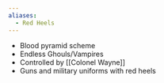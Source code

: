 ```yaml
---
aliases:
  - Red Heels
---
```

- Blood pyramid scheme
- Endless Ghouls/Vampires
- Controlled by [[Colonel Wayne]]
- Guns and military uniforms with red heels